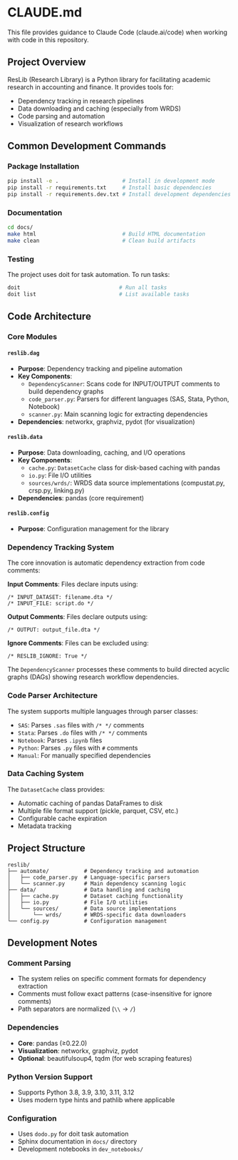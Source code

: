 # CLAUDE.md

This file provides guidance to Claude Code (claude.ai/code) when working with code in this repository.

## Project Overview

ResLib (Research Library) is a Python library for facilitating academic research in accounting and finance. It provides tools for:
- Dependency tracking in research pipelines
- Data downloading and caching (especially from WRDS)
- Code parsing and automation
- Visualization of research workflows

## Common Development Commands

### Package Installation
```bash
pip install -e .                    # Install in development mode
pip install -r requirements.txt     # Install basic dependencies
pip install -r requirements.dev.txt # Install development dependencies
```

### Documentation
```bash
cd docs/
make html                           # Build HTML documentation
make clean                          # Clean build artifacts
```

### Testing
The project uses doit for task automation. To run tasks:
```bash
doit                               # Run all tasks
doit list                          # List available tasks
```

## Code Architecture

### Core Modules

#### `reslib.dag`
- **Purpose**: Dependency tracking and pipeline automation
- **Key Components**:
  - `DependencyScanner`: Scans code for INPUT/OUTPUT comments to build dependency graphs
  - `code_parser.py`: Parsers for different languages (SAS, Stata, Python, Notebook)
  - `scanner.py`: Main scanning logic for extracting dependencies
- **Dependencies**: networkx, graphviz, pydot (for visualization)

#### `reslib.data`
- **Purpose**: Data downloading, caching, and I/O operations
- **Key Components**:
  - `cache.py`: `DatasetCache` class for disk-based caching with pandas
  - `io.py`: File I/O utilities
  - `sources/wrds/`: WRDS data source implementations (compustat.py, crsp.py, linking.py)
- **Dependencies**: pandas (core requirement)

#### `reslib.config`
- **Purpose**: Configuration management for the library

### Dependency Tracking System

The core innovation is automatic dependency extraction from code comments:

**Input Comments**: Files declare inputs using:
```
/* INPUT_DATASET: filename.dta */
/* INPUT_FILE: script.do */
```

**Output Comments**: Files declare outputs using:
```
/* OUTPUT: output_file.dta */
```

**Ignore Comments**: Files can be excluded using:
```
/* RESLIB_IGNORE: True */
```

The `DependencyScanner` processes these comments to build directed acyclic graphs (DAGs) showing research workflow dependencies.

### Code Parser Architecture

The system supports multiple languages through parser classes:
- `SAS`: Parses `.sas` files with `/* */` comments
- `Stata`: Parses `.do` files with `/* */` comments  
- `Notebook`: Parses `.ipynb` files
- `Python`: Parses `.py` files with `#` comments
- `Manual`: For manually specified dependencies

### Data Caching System

The `DatasetCache` class provides:
- Automatic caching of pandas DataFrames to disk
- Multiple file format support (pickle, parquet, CSV, etc.)
- Configurable cache expiration
- Metadata tracking

## Project Structure

```
reslib/
├── automate/           # Dependency tracking and automation
│   ├── code_parser.py  # Language-specific parsers
│   └── scanner.py      # Main dependency scanning logic
├── data/               # Data handling and caching
│   ├── cache.py        # Dataset caching functionality
│   ├── io.py           # File I/O utilities
│   └── sources/        # Data source implementations
│       └── wrds/       # WRDS-specific data downloaders
└── config.py           # Configuration management
```

## Development Notes

### Comment Parsing
- The system relies on specific comment formats for dependency extraction
- Comments must follow exact patterns (case-insensitive for ignore comments)
- Path separators are normalized (`\\` → `/`)

### Dependencies
- **Core**: pandas (≥0.22.0)
- **Visualization**: networkx, graphviz, pydot
- **Optional**: beautifulsoup4, tqdm (for web scraping features)

### Python Version Support
- Supports Python 3.8, 3.9, 3.10, 3.11, 3.12
- Uses modern type hints and pathlib where applicable

### Configuration
- Uses `dodo.py` for doit task automation
- Sphinx documentation in `docs/` directory
- Development notebooks in `dev_notebooks/`